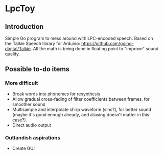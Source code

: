 # LpcToy
## Introduction
Simple Go program to mess around with LPC-encoded speech.
Based on the Talkie Speech library for Arduino: https://github.com/going-digital/Talkie.
All the math is being done in floating point to "improve" sound quality.
## Possible to-do items
### More difficult
- Break words into phonemes for resynthesis
- Allow gradual cross-fading of filter coefficients between frames, for smoother sound
- Multisample and interpolate chirp waveform (sinc?), for better sound (maybe it's good enough already, and aliasing doesn't matter in this case?).
- Direct audio output
### Outlandish aspirations
- Create GUI

